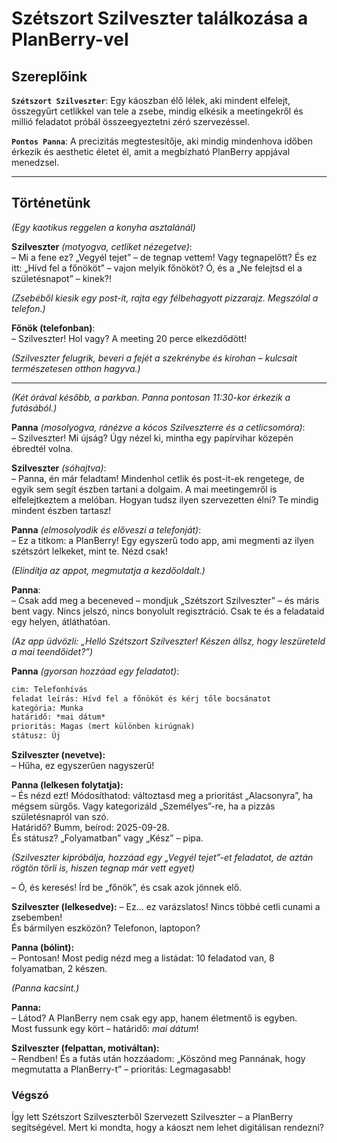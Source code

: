 # Szétszort Szilveszter találkozása a PlanBerry-vel

## Szereplőink

**`Szétszort Szilveszter`**: Egy káoszban élő lélek, aki mindent elfelejt, összegyűrt cetlikkel van tele a zsebe, mindig elkésik a meetingekről és millió feladatot próbál összeegyeztetni zéró szervezéssel.

**`Pontos Panna`**: A precizitás megtestesítője, aki mindig mindenhova időben érkezik és aesthetic életet él, amit a megbízható PlanBerry appjával menedzsel.

---

## Történetünk

*(Egy kaotikus reggelen a konyha asztalánál)*

**Szilveszter** *(motyogva, cetliket nézegetve)*:  
– Mi a fene ez? „Vegyél tejet” – de tegnap vettem! Vagy tegnapelőtt? És ez itt: „Hívd fel a főnököt” – vajon melyik főnököt? Ó, és a „Ne felejtsd el a születésnapot” – kinek?!

*(Zsebéből kiesik egy post-it, rajta egy félbehagyott pizzarajz. Megszólal a telefon.)*

**Főnök (telefonban)**:  
– Szilveszter! Hol vagy? A meeting 20 perce elkezdődött!

*(Szilveszter felugrik, beveri a fejét a szekrénybe és kirohan – kulcsait természetesen otthon hagyva.)*

---

*(Két órával később, a parkban. Panna pontosan 11:30-kor érkezik a futásából.)*

**Panna** *(mosolyogva, ránézve a kócos Szilveszterre és a cetlicsomóra)*:  
– Szilveszter! Mi újság? Úgy nézel ki, mintha egy papírvihar közepén ébredtél volna.

**Szilveszter** *(sóhajtva)*:  
– Panna, én már feladtam! Mindenhol cetlik és post-it-ek rengetege, de egyik sem segít észben tartani a dolgaim. A mai meetingemről is elfelejtkeztem a melóban. Hogyan tudsz ilyen szervezetten élni? Te mindig mindent észben tartasz!

**Panna** *(elmosolyodik és előveszi a telefonját)*:  
– Ez a titkom: a PlanBerry! Egy egyszerű todo app, ami megmenti az ilyen szétszórt lelkeket, mint te. Nézd csak!

*(Elindítja az appot, megmutatja a kezdőoldalt.)*

**Panna**:  
– Csak add meg a beceneved – mondjuk „Szétszort Szilveszter” – és máris bent vagy. Nincs jelszó, nincs bonyolult regisztráció. Csak te és a feladataid egy helyen, átláthatóan.

*(Az app üdvözli: „Helló Szétszort Szilveszter! Készen állsz, hogy leszüreteld a mai teendőidet?”)*

**Panna** *(gyorsan hozzáad egy feladatot)*:

```txt
cim: Telefonhívás
feladat leírás: Hívd fel a főnököt és kérj tőle bocsánatot 
kategória: Munka
határidő: *mai dátum*
prioritás: Magas (mert különben kirúgnak)
státusz: Új
```

**Szilveszter (nevetve):**  
– Hűha, ez egyszerűen nagyszerű!

**Panna (lelkesen folytatja):**  
– És nézd ezt! Módosíthatod: változtasd meg a prioritást „Alacsonyra”, ha mégsem sürgős.
Vagy kategorizáld „Személyes”-re, ha a pizzás születésnapról van szó.  
Határidő? Bumm, beírod: 2025-09-28.  
És státusz? „Folyamatban” vagy „Kész” – pipa.

*(Szilveszter kipróbálja, hozzáad egy „Vegyél tejet”-et feladatot, de aztán rögtön törli is, hiszen tegnap már vett egyet)*

– Ó, és keresés! Írd be „főnök”, és csak azok jönnek elő.

**Szilveszter (lelkesedve):**
– Ez... ez varázslatos! Nincs többé cetli cunami a zsebemben!  
És bármilyen eszközön? Telefonon, laptopon?

**Panna (bólint):**  
– Pontosan! Most pedig nézd meg a listádat: 10 feladatod van, 8 folyamatban, 2 készen.

*(Panna kacsint.)*

**Panna:**  
– Látod? A PlanBerry nem csak egy app, hanem életmentő is egyben.  
Most fussunk egy kört – határidő: *mai dátum*!

**Szilveszter (felpattan, motiváltan):**  
– Rendben! És a futás után hozzáadom: „Köszönd meg Pannának, hogy megmutatta a PlanBerry-t” – prioritás: Legmagasabb!

### Végszó

Így lett Szétszort Szilveszterből Szervezett Szilveszter – a PlanBerry segítségével. Mert ki mondta, hogy a káoszt nem lehet digitálisan rendezni?